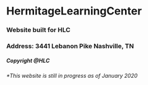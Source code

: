 
# HermitageLearningCenter

### Website built for HLC

### Address: 3441 Lebanon Pike Nashville, TN

##### Copyright @HLC

###### *This website is still in progress as of January 2020
<!--     <div class="col-sm-7 slideanim">
      <div class="row">
        <div class="col-sm-6 form-group">
          <input class="form-control" id="name" name="name" placeholder="Name" type="text" required>
        </div>
        <div class="col-sm-6 form-group">
          <input class="form-control" id="email" name="email" placeholder="Email" type="email" required>
        </div>
      </div>
      <textarea class="form-control" id="comments" name="comments" placeholder="Comment" rows="5"></textarea><br>
      <div class="row">
        <div class="col-sm-12 form-group">
          <button class="btn btn-default pull-right" type="submit">Send</button>
        </div>
      </div>
    </div> -->
